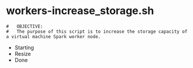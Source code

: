 # workers-increase_storage.sh
```
#   OBJECTIVE:
#	The purpose of this script is to increase the storage capacity of a virtual machine Spark worker node.
```

- Starting
- Resize
- Done

